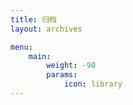 ```yaml
---
title: 归档
layout: archives

menu:
    main:
        weight: -90
        params:
            icon: library
---
```

